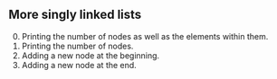 More singly linked lists
---
0. Printing the number of nodes as well as the elements within them.
1. Printing the number of nodes.
2. Adding a new node at the beginning.
3. Adding a new node at the end.